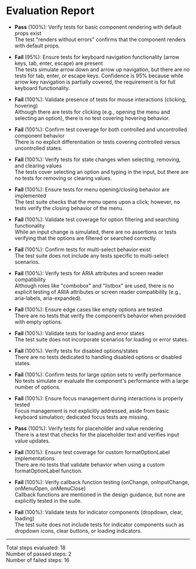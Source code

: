 # Evaluation Report

- **Pass** (100%): Verify tests for basic component rendering with default props exist  
  The test "renders without errors" confirms that the component renders with default props.

- **Fail** (95%): Ensure tests for keyboard navigation functionality (arrow keys, tab, enter, escape) are present  
  The tests simulate arrow down and arrow up navigation, but there are no tests for tab, enter, or escape keys. Confidence is 95% because while arrow key navigation is partially covered, the requirement is for full keyboard functionality.

- **Fail** (100%): Validate presence of tests for mouse interactions (clicking, hovering)  
  Although there are tests for clicking (e.g., opening the menu and selecting an option), there is no test covering hovering behavior.

- **Fail** (100%): Confirm test coverage for both controlled and uncontrolled component behavior  
  There is no explicit differentiation or tests covering controlled versus uncontrolled states.

- **Fail** (100%): Verify tests for state changes when selecting, removing, and clearing values  
  The tests cover selecting an option and typing in the input, but there are no tests for removing or clearing values.

- **Fail** (100%): Ensure tests for menu opening/closing behavior are implemented  
  The test suite checks that the menu opens upon a click; however, no tests verify the closing behavior of the menu.

- **Fail** (100%): Validate test coverage for option filtering and searching functionality  
  While an input change is simulated, there are no assertions or tests verifying that the options are filtered or searched correctly.

- **Fail** (100%): Confirm tests for multi-select behavior exist  
  The test suite does not include any tests specific to multi-select scenarios.

- **Fail** (100%): Verify tests for ARIA attributes and screen reader compatibility  
  Although roles like "combobox" and "listbox" are used, there is no explicit testing of ARIA attributes or screen reader compatibility (e.g., aria-labels, aria-expanded).

- **Fail** (100%): Ensure edge cases like empty options are tested  
  There are no tests that verify the component’s behavior when provided with empty options.

- **Fail** (100%): Validate tests for loading and error states  
  The test suite does not incorporate scenarios for loading or error states.

- **Fail** (100%): Verify tests for disabled options/states  
  There are no tests dedicated to handling disabled options or disabled states.

- **Fail** (100%): Confirm tests for large option sets to verify performance  
  No tests simulate or evaluate the component's performance with a large number of options.

- **Fail** (100%): Ensure focus management during interactions is properly tested  
  Focus management is not explicitly addressed, aside from basic keyboard simulation; dedicated focus tests are missing.

- **Pass** (100%): Verify tests for placeholder and value rendering  
  There is a test that checks for the placeholder text and verifies input value updates.

- **Fail** (100%): Ensure test coverage for custom formatOptionLabel implementations  
  There are no tests that validate behavior when using a custom formatOptionLabel function.

- **Fail** (100%): Verify callback function testing (onChange, onInputChange, onMenuOpen, onMenuClose)  
  Callback functions are mentioned in the design guidance, but none are explicitly tested in the suite.

- **Fail** (100%): Validate tests for indicator components (dropdown, clear, loading)  
  The test suite does not include tests for indicator components such as dropdown icons, clear buttons, or loading indicators.

---

Total steps evaluated: 18  
Number of passed steps: 2  
Number of failed steps: 16